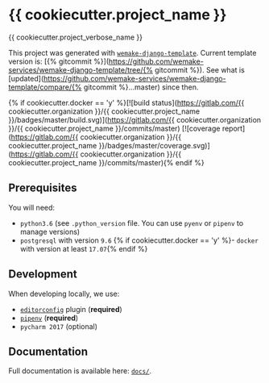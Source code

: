 # {{ cookiecutter.project_name }}

{{ cookiecutter.project_verbose_name }}

This project was generated with [`wemake-django-template`](https://github.com/wemake-services/wemake-django-template). Current template version is: [{% gitcommit %}](https://github.com/wemake-services/wemake-django-template/tree/{% gitcommit %}). See what is [updated](https://github.com/wemake-services/wemake-django-template/compare/{% gitcommit %}...master) since then.

{% if cookiecutter.docker == 'y' %}[![build status](https://gitlab.com/{{ cookiecutter.organization }}/{{ cookiecutter.project_name }}/badges/master/build.svg)](https://gitlab.com/{{ cookiecutter.organization }}/{{ cookiecutter.project_name }}/commits/master) [![coverage report](https://gitlab.com/{{ cookiecutter.organization }}/{{ cookiecutter.project_name }}/badges/master/coverage.svg)](https://gitlab.com/{{ cookiecutter.organization }}/{{ cookiecutter.project_name }}/commits/master){% endif %}


## Prerequisites

You will need:

- `python3.6` (see `.python_version` file. You can use `pyenv` or `pipenv` to manage versions)
- `postgresql` with version `9.6`
{% if cookiecutter.docker == 'y' %}- `docker` with version at least `17.07`{% endif %}


## Development

When developing locally, we use:

- [`editorconfig`](http://editorconfig.org/) plugin (**required**)
- [`pipenv`](https://github.com/kennethreitz/pipenv) (**required**)
- `pycharm 2017` (optional)


## Documentation

Full documentation is available here: [`docs/`](docs).

